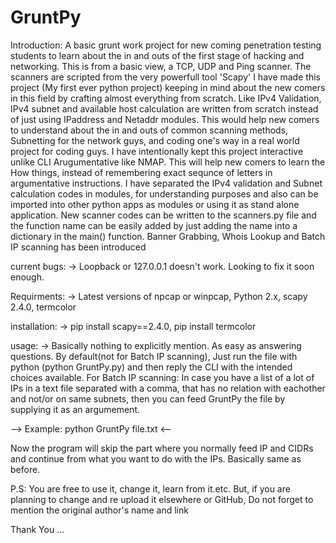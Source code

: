 # GruntPy
Introduction: 
A basic grunt work project for new coming penetration testing students to learn about the in and outs of the first stage of hacking and networking.
This is from a basic view, a TCP, UDP and Ping scanner. The scanners are scripted from the very powerfull tool 'Scapy'
I have made this project (My first ever python project) keeping in mind about the new comers in this field by crafting almost everything from scratch.
Like IPv4 Validation, IPv4 subnet and available host calculation are written from scratch instead of just using IPaddress and Netaddr modules.
This would help new comers to understand about the in and outs of common scanning methods, Subnetting for the network guys, and coding one's way in a real world project for coding guys.
I have intentionally kept this project interactive unlike CLI Arugumentative like NMAP. This will help new comers to learn the How things, instead of remembering exact sequnce of letters in argumentative instructions.
I have separated the IPv4 validation and Subnet calculation codes in modules, for understanding purposes and also can be imported into other python apps as modules or using it as stand alone application.
New scanner codes can be written to the scanners.py file and the function name can be easily added by just adding the name into a dictionary in the main() function.
Banner Grabbing, Whois Lookup and Batch IP scanning has been introduced

current bugs:
-> Loopback or 127.0.0.1 doesn't work. Looking to fix it soon enough.

Requirments: 
-> Latest versions of npcap or winpcap, Python 2.x, scapy 2.4.0, termcolor

installation: 
-> pip install scapy==2.4.0, pip install termcolor

usage:
-> Basically nothing to explicitly mention. As easy as answering questions.
By default(not for Batch IP scanning), Just run the file with python (python GruntPy.py) and then reply the CLI with the intended choices available. 
For Batch IP scanning: In case you have a list of a lot of IPs in a text file separated with a comma, that has no relation with eachother and not/or on same subnets, then you can feed GruntPy the file by supplying it as an argumement.

--> Example: python GruntPy file.txt <--

Now the program will skip the part where you normally feed IP and CIDRs and continue from what you want to do with the IPs. Basically same as before.

P.S: You are free to use it, change it, learn from it.etc. But, if you are planning to change and re upload it elsewhere or GitHub, Do not forget to mention the original author's name and link

Thank You ...



